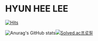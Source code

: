 # HYUN HEE LEE

[![Hits](https://hits.seeyoufarm.com/api/count/incr/badge.svg?url=https%3A%2F%2Fgithub.com%2Fdimplehh&count_bg=%23F1E7D6&title_bg=%23A8ECEA&icon=&icon_color=%23E7E7E7&title=hits&edge_flat=false)](https://hits.seeyoufarm.com)

![Anurag's GitHub stats](https://github-readme-stats.vercel.app/api?username=dimplehh&show_icons=true&theme=tokyonight)[![Solved.ac프로필](http://mazassumnida.wtf/api/v2/generate_badge?boj=dimplehh)](https://solved.ac/dimplehh)
